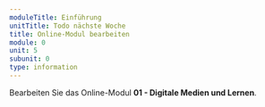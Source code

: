```yaml
---
moduleTitle: Einführung
unitTitle: Todo nächste Woche
title: Online-Modul bearbeiten
module: 0
unit: 5
subunit: 0
type: information
---
```


Bearbeiten Sie das Online-Modul **01 - Digitale Medien und Lernen**. 
